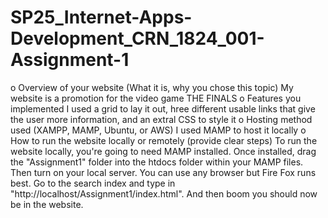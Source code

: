 # SP25_Internet-Apps-Development_CRN_1824_001-Assignment-1
o Overview of your website (What it is, why you chose this topic)
My website is a promotion for the video game THE FINALS
o Features you implemented
I used a grid to lay it out, hree different usable links that give the user more information, and an extral CSS to style it
o Hosting method used (XAMPP, MAMP, Ubuntu, or AWS)
I used MAMP to host it locally
o How to run the website locally or remotely (provide clear steps)
To run the website locally, you're going to need MAMP installed.
Once installed, drag the "Assignment1" folder into the htdocs folder within your MAMP files. 
Then turn on your local server.
You can use any browser but Fire Fox runs best. Go to the search index and type in "http://localhost/Assignment1/index.html".
And then boom you should now be in the website.
